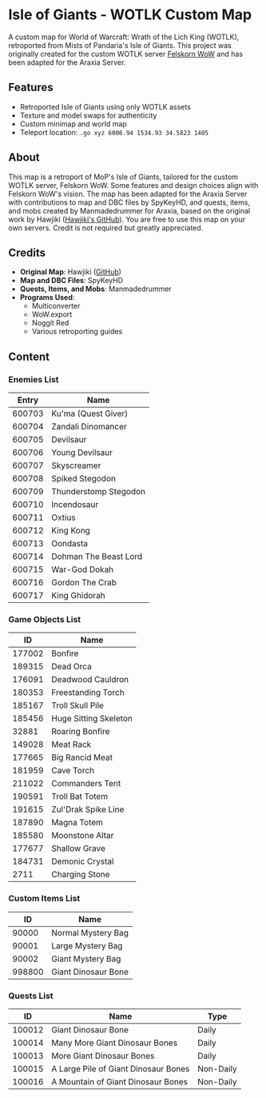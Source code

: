 # Isle of Giants - WOTLK Custom Map

A custom map for World of Warcraft: Wrath of the Lich King (WOTLK), retroported from Mists of Pandaria's Isle of Giants. This project was originally created for the custom WOTLK server [Felskorn WoW](https://felskorn.com/) and has been adapted for the Araxia Server.

## Features
- Retroported Isle of Giants using only WOTLK assets
- Texture and model swaps for authenticity
- Custom minimap and world map
- Teleport location: `.go xyz 6006.94 1534.93 34.5823 1405`

## About
This map is a retroport of MoP's Isle of Giants, tailored for the custom WOTLK server, Felskorn WoW. Some features and design choices align with Felskorn WoW's vision. The map has been adapted for the Araxia Server with contributions to map and DBC files by SpyKeyHD, and quests, items, and mobs created by Manmadedrummer for Araxia, based on the original work by Hawjiki ([Hawjiki's GitHub](https://github.com/Hawjiki/Island-Project/)). You are free to use this map on your own servers. Credit is not required but greatly appreciated.

## Credits
- **Original Map**: Hawjiki ([GitHub](https://github.com/Hawjiki/Island-Project/))
- **Map and DBC Files**: SpyKeyHD
- **Quests, Items, and Mobs**: Manmadedrummer
- **Programs Used**:
  - Multiconverter
  - WoW.export
  - Noggit Red
  - Various retroporting guides

## Content
### Enemies List
| Entry  | Name                     |
|--------|--------------------------|
| 600703 | Ku'ma (Quest Giver)      |
| 600704 | Zandali Dinomancer       |
| 600705 | Devilsaur                |
| 600706 | Young Devilsaur          |
| 600707 | Skyscreamer              |
| 600708 | Spiked Stegodon          |
| 600709 | Thunderstomp Stegodon    |
| 600710 | Incendosaur              |
| 600711 | Oxtius                   |
| 600712 | King Kong                |
| 600713 | Oondasta                 |
| 600714 | Dohman The Beast Lord    |
| 600715 | War-God Dokah            |
| 600716 | Gordon The Crab          |
| 600717 | King Ghidorah            |

### Game Objects List
| ID     | Name                     |
|--------|--------------------------|
| 177002 | Bonfire                  |
| 189315 | Dead Orca                |
| 176091 | Deadwood Cauldron        |
| 180353 | Freestanding Torch       |
| 185167 | Troll Skull Pile         |
| 185456 | Huge Sitting Skeleton    |
| 32881  | Roaring Bonfire          |
| 149028 | Meat Rack                |
| 177665 | Big Rancid Meat          |
| 181959 | Cave Torch               |
| 211022 | Commanders Tent          |
| 190591 | Troll Bat Totem          |
| 191615 | Zul'Drak Spike Line      |
| 187890 | Magna Totem              |
| 185580 | Moonstone Altar          |
| 177677 | Shallow Grave            |
| 184731 | Demonic Crystal          |
| 2711   | Charging Stone           |

### Custom Items List
| ID     | Name                     |
|--------|--------------------------|
| 90000  | Normal Mystery Bag       |
| 90001  | Large Mystery Bag        |
| 90002  | Giant Mystery Bag        |
| 998800 | Giant Dinosaur Bone      |

### Quests List
| ID     | Name                              | Type       |
|--------|-----------------------------------|------------|
| 100012 | Giant Dinosaur Bone               | Daily      |
| 100014 | Many More Giant Dinosaur Bones    | Daily      |
| 100013 | More Giant Dinosaur Bones         | Daily      |
| 100015 | A Large Pile of Giant Dinosaur Bones | Non-Daily |
| 100016 | A Mountain of Giant Dinosaur Bones | Non-Daily |
